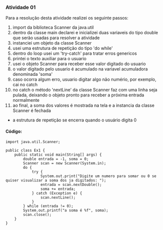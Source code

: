 ### Atividade 01
Para a resolução desta atividade realizei os seguinte passos:
1. import da biblioteca Scanner da java.util
2. dentro da classe main declarei e inicializei duas variaveis do tipo double que serão usadas para resolver a atividade
3. instanciei um objeto da classe Scanner
4. usei uma estrutura de repetição do tipo 'do while'
5. dentro do loop usei um 'try-catch' para tratar erros genericos
6. printei o texto auxiliar para o usuario
7. usei o objeto Scanner para receber esse valor digitado do usuario
8. o valor digitado pelo usuario é acumulado na variavel acumuladora denominada 'soma'
9. caso ocorra algum erro, usuario digitar algo não numério, por exemplo, cai no catch
10. no catch o método 'nextLine' da classe Scanner faz com uma linha seja pulada, deixando o objeto pronto para receber a próxima entrada normalmente
11. ao final, a soma dos valores é mostrada na tela e a instancia da classe Scanner é fechada
* a estrutura de repetição se encerra quando o usuário digita 0

#### Código:
```
import java.util.Scanner;

public class Ex1 {
    public static void main(String[] args) {
        double entrada = -1, soma = 0;
        Scanner scan = new Scanner(System.in);
        do {
            try {
                System.out.print("Digite um numero para somar ou 0 se quiser visualizar a soma dos ja digitados: ");
                entrada = scan.nextDouble();
                soma += entrada;
            } catch (Exception e) {
                scan.nextLine();
            }
        } while (entrada != 0);
        System.out.printf("a soma é %f", soma);
        scan.close();
    }
}
```
